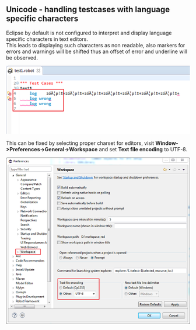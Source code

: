 ## Unicode - handling testcases with language specific characters

Eclipse by default is not configured to interpret and display language
specific characters in text editors.  
This leads to displaying such characters as non readable, also markers for
errors and warnings will be shifted thus an offset of error and underline will
be observed.  
  
  
![](unicode/unicode_2.png)  
  
This can be fixed by selecting proper charset for editors, visit
**Window->Preferences->General->Workspace** and set **Text file encoding** to
UTF-8.  
  
![](unicode/unicode_1.png)  
  

